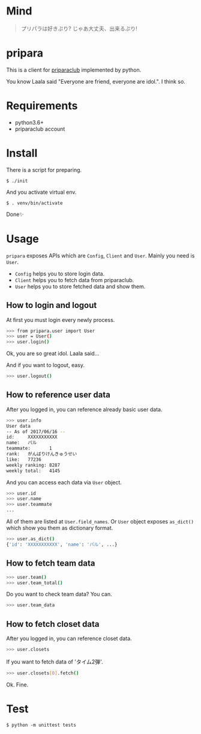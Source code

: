 # Mind
> プリパラは好きぷり?
> じゃあ大丈夫、出来るぷり!

# pripara
This is a client for [priparaclub](https://pripara.jp/join/login) implemented by python.

You know Laala said "Everyone are friend, everyone are idol.". I think so.

# Requirements
- python3.6+
- priparaclub account

# Install
There is a script for preparing.

`$ ./init`

And you activate virtual env.

`$ . venv/bin/activate`

Done✨

# Usage
`pripara` exposes APIs which are `Config`, `Client` and `User`. Mainly you need is `User`.

- `Config` helps you to store login data.
- `Client` helps you to fetch data from priparaclub.
- `User` helps you to store fetched data and show them.

## How to login and logout
At first you must login every newly process.

```sh
>>> from pripara.user import User
>>> user = User()
>>> user.login()
```

Ok, you are so great idol. Laala said...

And if you want to logout, easy.

```sh
>>> user.logout()
```

## How to reference user data
After you logged in, you can reference already basic user data.

```sh
>>> user.info
User data
-- As of 2017/06/16 --
id:     XXXXXXXXXXX
name:   パル
teammate:       1
rank:   がんばりけんきゅうせい
like:   77236
weekly ranking: 8287
weekly total:   4145
```

And you can access each data via `User` object.

```sh
>>> user.id
>>> user.name
>>> user.teammate
...
```

All of them are listed at `User.field_names`. Or `User` object exposes `as_dict()` which show you them as dictionary format.

```sh
>>> user.as_dict()
{'id': 'XXXXXXXXXXX', 'name': 'パル', ...}
```

## How to fetch team data
```sh
>>> user.team()
>>> user.team_total()
```

Do you want to check team data? You can.

```sh
>>> user.team_data
```

## How to fetch closet data
After you logged in, you can reference closet data.

```sh
>>> user.closets
```

If you want to fetch data of 'タイム2弾'.

```sh
>>> user.closets[0].fetch()
```

Ok. Fine.

# Test
`$ python -m unittest tests`
